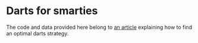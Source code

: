 # Darts for smarties
The code and data provided here belong to [an article](https://medium.com/@edizherkert/darts-for-smarties-2-39154bdcf2e3) explaining how to find an optimal darts strategy.